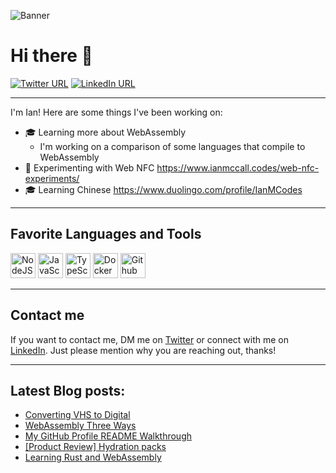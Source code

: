 ![Banner](https://www.ianmccall.codes/assets/images/banner.jpg)

# Hi there 👋

<a href="https://twitter.com/ianmccallcodes"><img src="https://img.shields.io/twitter/url?style=social&url=http%3A%2F%2Ftwitter.com%2Fianmccallcodes" alt="Twitter URL" /></a>
<a href="https://www.linkedin.com/in/ianmccallcodes/"><img src="https://img.shields.io/badge/LinkedIn--_.svg?style=social&logo=linkedin" alt="LinkedIn URL" /></a>

---
I'm Ian! Here are some things I've been working on:

* 🎓 Learning more about WebAssembly
  * I'm working on a comparison of some languages that compile to WebAssembly
* 🧪 Experimenting with Web NFC https://www.ianmccall.codes/web-nfc-experiments/
* 🎓 Learning Chinese https://www.duolingo.com/profile/IanMCodes

---
## Favorite Languages and Tools

<img src="https://cdn.jsdelivr.net/gh/devicons/devicon/icons/nodejs/nodejs-original.svg" alt="NodeJS" width="40" />
<img src="https://cdn.jsdelivr.net/gh/devicons/devicon/icons/javascript/javascript-original.svg" alt="JavaScript" width="40" />
<img src="https://cdn.jsdelivr.net/gh/devicons/devicon/icons/typescript/typescript-original.svg" alt="TypeScript" width="40" />
<img src="https://cdn.jsdelivr.net/gh/devicons/devicon/icons/docker/docker-original.svg" alt="Docker" width="40" />
<img src="https://cdn.jsdelivr.net/gh/devicons/devicon/icons/github/github-original.svg" alt="Github" width="40" />

---
## Contact me

If you want to contact me, DM me on [Twitter](https://twitter.com/ianmccallcodes) or connect with me on [LinkedIn](https://www.linkedin.com/in/ianmccallcodes/). Just please mention why you are reaching out, thanks!

---
## Latest Blog posts:
 * [Converting VHS to Digital](https://www.ianmccall.codes/post/2020/11/20/converting-vhs-to-digital.html)
 * [WebAssembly Three Ways](https://www.ianmccall.codes/post/2020/10/11/webassembly-three-ways.html)
 * [My GitHub Profile README Walkthrough](https://www.ianmccall.codes/post/2020/07/22/my-github-profile-readme-walkthrough.html)
 * [[Product Review] Hydration packs](https://www.ianmccall.codes/review/post/2020/07/17/product-review-hydration-packs.html)
 * [Learning Rust and WebAssembly](https://www.ianmccall.codes/post/2020/06/28/bigger-than-a-breadbox-learning-rust-and-webassembly.html)


<!--
**ianmcodes/ianmcodes** is a ✨ _special_ ✨ repository because its `README.md` (this file) appears on your GitHub profile.

Here are some ideas to get you started:

- 🔭 I’m currently working on ...
- 🌱 I’m currently learning ...
- 👯 I’m looking to collaborate on ...
- 🤔 I’m looking for help with ...
- 💬 Ask me about ...
- 📫 How to reach me: ...
- 😄 Pronouns: ...
- ⚡ Fun fact: ...
-->
